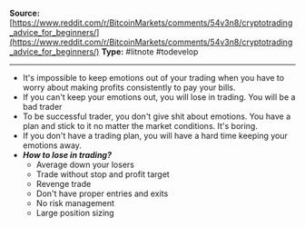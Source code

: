 **Source:**[https://www.reddit.com/r/BitcoinMarkets/comments/54v3n8/cryptotrading_advice_for_beginners/](https://www.reddit.com/r/BitcoinMarkets/comments/54v3n8/cryptotrading_advice_for_beginners/)
**Type:** #litnote #todevelop 

----
- It's impossible to keep emotions out of your trading when you have to worry about making profits consistently to pay your bills.
- If you can't keep your emotions out, you will lose in trading. You will be a bad trader
- To be successful trader, you don't give shit about emotions. You have a plan and stick to it no matter the market conditions. It's boring.
- If you don't have a trading plan, you will have a hard time keeping your emotions away. 
- ***How to lose in trading?***
	- Average down your losers
	- Trade without stop and profit target
	- Revenge trade
	- Don't have proper entries and exits
	- No risk management
	- Large position sizing